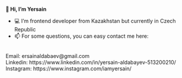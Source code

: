 <b>👋 Hi, I’m Yersain</b> 
- 💻  I’m frontend developer from Kazakhstan but currently in Czech Republic 
- 📫 For some questions, you can easy contact me here: 
 <br />
 Email: ersainaldabaev@gmail.com
 <br />
 Linkedin: https://www.linkedin.com/in/yersain-aldabayev-513200210/ 
 <br />
 Instagram: https://www.instagram.com/iamyersain/
